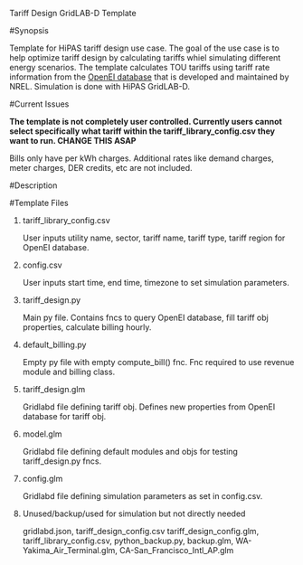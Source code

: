 Tariff Design GridLAB-D Template

#Synopsis

Template for HiPAS tariff design use case. The goal of the use case is to help optimize tariff design by calculating tariffs whiel simulating different energy scenarios. The template calculates TOU tariffs using tariff rate information from the [OpenEI database](https://openei.org/wiki/Utility_Rate_Database) that is developed and maintained by NREL. Simulation is done with HiPAS GridLAB-D. 

#Current Issues

**The template is not completely user controlled. Currently users cannot select specifically what tariff within the tariff_library_config.csv they want to run. CHANGE THIS ASAP**

Bills only have per kWh charges. Additional rates like demand charges, meter charges, DER credits, etc are not included.

#Description

#Template Files

1. tariff_library_config.csv

   User inputs utility name, sector, tariff name, tariff type, tariff region for OpenEI database.

2. config.csv

   User inputs start time, end time, timezone to set simulation parameters.

3. tariff_design.py

   Main py file. Contains fncs to query OpenEI database, fill tariff obj properties, calculate billing hourly.

4. default_billing.py

   Empty py file with empty compute_bill() fnc. Fnc required to use revenue module and billing class.

5. tariff_design.glm

   Gridlabd file defining tariff obj. Defines new properties from OpenEI database for tariff obj.

6. model.glm

   Gridlabd file defining default modules and objs for testing tariff_design.py fncs. 

7. config.glm

   Gridlabd file defining simulation parameters as set in config.csv. 

9. Unused/backup/used for simulation but not directly needed

   gridlabd.json, tariff_design_config.csv tariff_design_config.glm, tariff_library_config.csv, python_backup.py, backup.glm, WA-Yakima_Air_Terminal.glm, CA-San_Francisco_Intl_AP.glm


